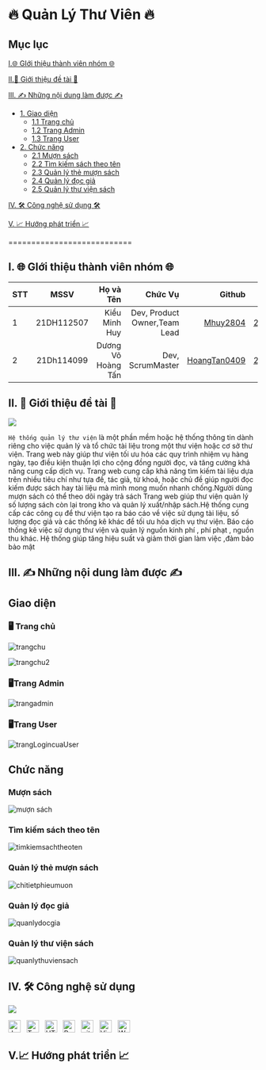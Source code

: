 # 🔥 Quản Lý Thư Viên  🔥
## Mục lục
[I.🌐 GIới thiệu thành viên nhóm 🌐](#GioiThieuThanhVienNhom)

[II.📝 Giới thiệu đề tài 📝](#GioiThieuDeTai)

[III. ✍️ Những nội dung làm được ✍️](#noidunglamduoc)
- [1. Giao diện](#giaodien)
  - [1.1 Trang chủ](#trangchu)
  - [1.2 Trang Admin](#trangadmin)
  - [1.3 Trang User](#tranguser)
- [2. Chức năng](#chucnang)
  - [2.1 Mượn sách](#muonsach)
  - [2.2 Tìm kiếm sách theo tên](#timkiem)
  - [2.3 Quản lý thẻ mượn sách](#qlthemuonsach)
  - [2.4 Quản lý đọc giả](#qldocgia)
  - [2.5 Quản lý thư viện sách](#qlthuviensach)



[IV. 🛠 Công nghệ sử dụng 🛠](#Tools)

[V. 📈 Hướng phát triển 📈](#Huongphattrien)


===========================
<a name="GioiThieuThanhVienNhom"></a>
## I. 🌐 GIới thiệu thành viên nhóm 🌐
| STT    | MSSV          | Họ và Tên              |Chức Vụ    | Github                                                  | Email                   |
| ------ |:-------------:| ----------------------:|----------:|--------------------------------------------------------:|-------------------------:
| 1      | 21DH112507      | Kiều Minh Huy        |Dev, Product Owner,Team Lead|[Mhuy2804](https://github.com/Mhuy2804)                    |21dh112507@st.huflit.edu.vn  |
| 2      | 21Dh114099     | Dương Võ Hoàng Tấn     |Dev, ScrumMaster |[HoangTan0409](https://github.com/Hoangtan049)            |21dh114099@st.huflit.edu.vn   |

<a name="GioiThieuDeTai"></a>
## II. 📝 Giới thiệu đề tài 📝
![](https://watermark.lovepik.com/photo/20211119/large/lovepik-the-library-is-sunning-on-the-bookshelf-picture_500251143.jpg)

`Hệ thống quản lý thư viện` là một phần mềm hoặc hệ thống thông tin dành riêng cho việc quản lý và tổ chức tài liệu trong một thư viện hoặc cơ sở thư viện. Trang web này giúp thư viện tối ưu hóa các quy trình nhiệm vụ hàng ngày, tạo điều kiện thuận lợi cho cộng đồng người đọc, và tăng cường khả năng cung cấp dịch vụ.
Trang web cung cấp khả năng tìm kiếm tài liệu dựa trên nhiều tiêu chí như tựa đề, tác giả, từ khoá, hoặc chủ đề giúp người đọc kiếm được sách hay tài liệu mà mình mong muốn nhanh chống.Người dùng mượn sách có thể theo dõi ngày trả sách
Trang web giúp thư viện quản lý số lượng sách còn lại trong kho và quản lý xuất/nhập sách.Hệ thống  cung cấp các công cụ để thư viện tạo ra báo cáo về việc sử dụng tài liệu, số lượng đọc giả và các thống kê khác để tối ưu hóa dịch vụ thư viện. Báo cáo thống kê việc sử dụng thư viện và quản lý nguồn  kinh phí  , phí phạt , nguồn thu khác. Hệ thống giúp tăng hiệu suất và giảm thời gian làm việc ,đảm bảo bảo mật

<a name="noidunglamduoc"></a>
## III. ✍️ Những nội dung làm được ✍️
<a name="giaodien"></a>
<h2><strong>Giao diện</strong></h2>
<a name="trangchu"></a>
<h3><strong>🖥️ Trang chủ</strong></h3>

![trangchu](https://github.com/Hoangtan049/Nhom8_QuanLyThuVien_T6_Ca2/assets/132818292/e3cb8838-92e5-4a40-abe1-7fc2a3152af9)

![trangchu2](https://github.com/Hoangtan049/Nhom8_QuanLyThuVien_T6_Ca2/assets/132818292/61d206dc-e4ca-4c93-96bf-4e7f0ad7da98)

<a name="trangadmin"></a>
<h3><strong>🖥️Trang Admin</strong></h3>

![trangadmin](https://github.com/Hoangtan049/Nhom8_QuanLyThuVien_T6_Ca2/assets/132818292/7a4de165-7b24-4a74-9e57-bd80aced2c58)

<a name="tranguser"></a>
<h3><strong>🖥️Trang User</strong></h3>

<a name="Tools"></a>![trangLogincuaUser](https://github.com/Hoangtan049/Nhom8_QuanLyThuVien_T6_Ca2/assets/132818292/5b9f0dd3-4f18-4ad7-bc16-54490f6854f7)

<a name="chucnang"></a>
<h2><strong>Chức năng</strong></h2>
<a name="muonsach"></a>
<h3><strong>Mượn sách</strong></h3>

![mượn sách](https://github.com/Hoangtan049/Nhom8_QuanLyThuVien_T6_Ca2/assets/132818292/df14ad87-77e1-43c6-876c-9c369ed89d50)

<a name="timkiem"></a>
<h3><strong>Tìm kiếm sách theo tên</strong></h3>

![timkiemsachtheoten](https://github.com/Hoangtan049/Nhom8_QuanLyThuVien_T6_Ca2/assets/132818292/68821533-eb2a-475a-bba0-5f6195b5d40f)

<a name="qlthemuonsach"></a>
<h3><strong>Quản lý thẻ mượn sách</strong></h3>

![chitietphieumuon](https://github.com/Hoangtan049/Nhom8_QuanLyThuVien_T6_Ca2/assets/132818292/405b155f-a658-4b39-99d2-7ff31443e872)


<a name="qldocgia"></a>
<h3><strong>Quản lý đọc giả</strong></h3>

![quanlydocgia](https://github.com/Hoangtan049/Nhom8_QuanLyThuVien_T6_Ca2/assets/132818292/13fd5164-273d-4e0f-a21c-505ca4b990f8)

<a name="qlthuviensach"></a>
<h3><strong>Quản lý thư viện sách</strong></h3>

![quanlythuviensach](https://github.com/Hoangtan049/Nhom8_QuanLyThuVien_T6_Ca2/assets/132818292/e5d10f0d-0403-4efa-b2f3-e756c881a195)

<a name="Tools"></a>
## IV. 🛠 Công nghệ sử dụng
<img src="https://user-images.githubusercontent.com/73097560/115834477-dbab4500-a447-11eb-908a-139a6edaec5c.gif">

<img src="https://img.shields.io/badge/JavaScript-282C34?logo=javascript&logoColor=F7DF1E" title="JavaScript" height="25"/> &nbsp;
<img src="https://img.shields.io/badge/TypeScript-282C34?logo=typescript&logoColor=3178C6" title="TypeScript" height="25"/> &nbsp;
<img src="https://img.shields.io/badge/HTML5-282C34?logo=html5&logoColor=E34F26" title="HTML5" height="25"/> &nbsp;
<img src="https://img.shields.io/badge/Bootstrap-282C34?logo=bootstrap&logoColor=7952B3" title="Bootstrap" height="25"/> &nbsp;
<img src="https://img.shields.io/badge/git-282C34?logo=git&logoColor=F05032" title="git" height="25"/> &nbsp;
<img src="https://img.shields.io/badge/VS%20Code-282C34?logo=visual-studio-code&logoColor=007ACC"  title="Visual Studio Code" height="25"/> &nbsp;
<img src="https://img.shields.io/badge/WordPress-282C34?logo=wordPress&logoColor=21759B" title="WordPress" height="25"/> &nbsp;

<a name="Huongphattrien"></a>
## V.📈 Hướng phát triển 📈



